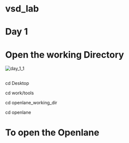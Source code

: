 # vsd_lab
# Day 1 #

# Open the working Directory #

![day_1_1](https://github.com/shashisahu1038/vsd_lab/assets/165407652/b484210a-ccb8-42d3-91a8-1a5adae8b1fa)

 
  
 ##
   cd Desktop
   
   cd work/tools
   
   cd openlane_working_dir
  
   cd openlane 
##
# To open the Openlane #
